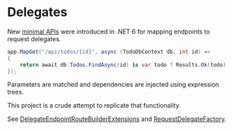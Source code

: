 # Delegates

New [minimal APIs](https://www.hanselman.com/blog/exploring-a-minimal-web-api-with-aspnet-core-6) were introduced in .NET 6 for mapping endpoints to request delegates.

```csharp
app.MapGet("/api/todos/{id}", async (TodoDbContext db, int id) =>
{
    return await db.Todos.FindAsync(id) is var todo ? Results.Ok(todo) : Results.NotFound();
});
```
Parameters are matched and dependencies are injected using expression trees.

This project is a crude attempt to replicate that functionality.

See [DelegateEndpointRouteBuilderExtensions](https://github.com/dotnet/aspnetcore/blob/main/src/Http/Routing/src/Builder/DelegateEndpointRouteBuilderExtensions.cs) and [RequestDelegateFactory](https://github.com/dotnet/aspnetcore/blob/main/src/Http/Http.Extensions/src/RequestDelegateFactory.cs).
